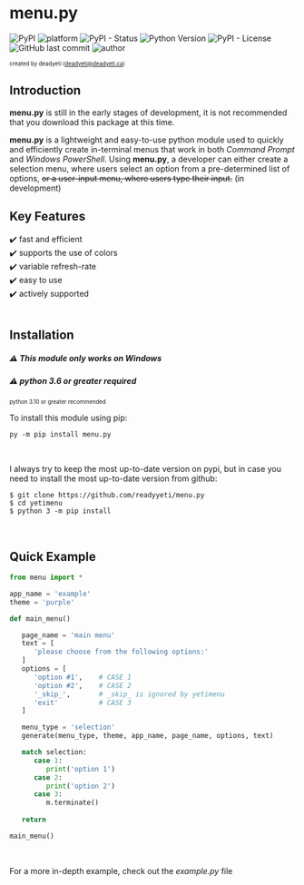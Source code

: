 # menu.py
<img alt="PyPI" src="https://img.shields.io/pypi/v/menu.py?color=6724ff&label=menu.py&style=flat-square"> <img alt="platform" src="https://img.shields.io/badge/platform-windows-6724ff?style=flat-square"> <img alt="PyPI - Status" src="https://img.shields.io/pypi/status/menu.py?color=6724ff&style=flat-square"> <img alt="Python Version" src="https://img.shields.io/badge/python-3.6%20or%20newer-6724ff&style=flat-square"> <img alt="PyPI - License" src="https://img.shields.io/pypi/l/menu.py?color=6724ff&style=flat-square"> <img alt="GitHub last commit" src="https://img.shields.io/github/last-commit/readyyeti/menu.py?color=6724ff&style=flat-square"> <img alt="author" src="https://img.shields.io/badge/author-deadyeti-6724ff?style=flat-square">

<sup><sub>created by deadyeti (deadyeti@deadyeti.ca)</sub></sup></br>

## Introduction ##

**menu.py** is still in the early stages of development, it is not recommended that you download this package at this time.
</br>

**menu.py** is a lightweight and easy-to-use python module used to quickly and efficiently create in-terminal menus that work in both *Command Prompt* and *Windows PowerShell*. Using **menu.py**, a developer can either create a selection menu, where users select an option from a pre-determined list of options, ~~or a user-input menu, where users type their input.~~ (in development)
</br>


## Key Features ##

   ✔️ fast and efficient<br/>
   ✔️ supports the use of colors<br/>
   ✔️ variable refresh-rate<br/>
   ✔️ easy to use<br/>
   ✔️ actively supported<br/>
</br>


## Installation ##

##### ⚠️ This module only works on Windows
##### ⚠️ python 3.6 or greater **required** 
<sup><sub>python 3.10 or greater recommended</sub></sup>
</br>

To install this module using pip:
```
py -m pip install menu.py
```

</br>

I always try to keep the most up-to-date version on pypi, but in case you need to install the most up-to-date version from github:
```
$ git clone https://github.com/readyyeti/menu.py
$ cd yetimenu
$ python 3 -m pip install
```
</br>


## Quick Example ##

```python
from menu import *

app_name = 'example'
theme = 'purple'

def main_menu()

   page_name = 'main menu'
   text = [
      'please choose from the following options:'
   ]
   options = [
      'option #1',    # CASE 1
      'option #2',    # CASE 2
      '_skip_',       # _skip_ is ignored by yetimenu
      'exit'          # CASE 3
   ]

   menu_type = 'selection'
   generate(menu_type, theme, app_name, page_name, options, text)

   match selection:
      case 1:
         print('option 1')
      case 2:
         print('option 2')
      case 3:
         m.terminate()
   
   return

main_menu()

```
</br>

For a more in-depth example, check out the *example.py* file
